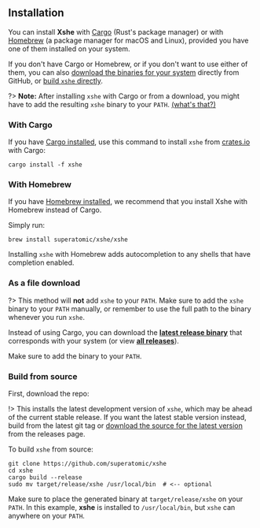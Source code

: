 ## Installation

You can install **Xshe** with [Cargo] (Rust's package manager)
or with [Homebrew] (a package manager for macOS and Linux),
provided you have one of them installed on your system.

If you don't have Cargo or Homebrew, or if you don't want to use either of them,
you can also [download the binaries for your system][gh release latest] directly from GitHub,
or [build `xshe` directly](#build-from-source).

?> **Note:** After installing `xshe` with Cargo or from a download,
   you might have to add the resulting `xshe` binary to your `PATH`.
   [(what's that?)][path?]

### With Cargo

If you have [Cargo installed][Install Cargo/Rust],
use this command to install `xshe` from [crates.io][crates] with Cargo:

```shell
cargo install -f xshe
```

### With Homebrew

If you have [Homebrew installed][Homebrew],
we recommend that you install Xshe with Homebrew instead of Cargo.

Simply run:

```shell
brew install superatomic/xshe/xshe
```

Installing `xshe` with Homebrew adds autocompletion to any shells that have completion enabled.

### As a file download

?> This method will **not** add `xshe` to your `PATH`.
   Make sure to add the `xshe` binary to your `PATH` manually, 
   or remember to use the full path to the binary whenever you run `xshe`.

Instead of using Cargo,
you can download the [**latest release binary**][gh release latest] that corresponds with your system
(or view [**all releases**][gh release]).

Make sure to add the binary to your `PATH`.

### Build from source

First, download the repo:

!> This installs the latest development version of `xshe`,
   which may be ahead of the current stable release.
   If you want the latest stable version instead, 
   build from the latest git tag or
   [download the source for the latest version][gh release latest]
   from the releases page.

To build `xshe` from source:

```shell
git clone https://github.com/superatomic/xshe
cd xshe
cargo build --release
sudo mv target/release/xshe /usr/local/bin  # <-- optional
```

Make sure to place the generated binary at `target/release/xshe` on your `PATH`.
In this example, **xshe** is installed to `/usr/local/bin`, but `xshe` can anywhere on your `PATH`.

[crates]: https://crates.io/crates/xshe
[Cargo]: https://doc.rust-lang.org/cargo/

[Homebrew]: https://brew.sh
[Install Cargo/Rust]: https://www.rust-lang.org/tools/install

[path?]: https://askubuntu.com/questions/551990/what-does-path-mean

[gh release]: https://github.com/superatomic/xshe/releases/
[gh release latest]: https://github.com/superatomic/xshe/releases/latest

